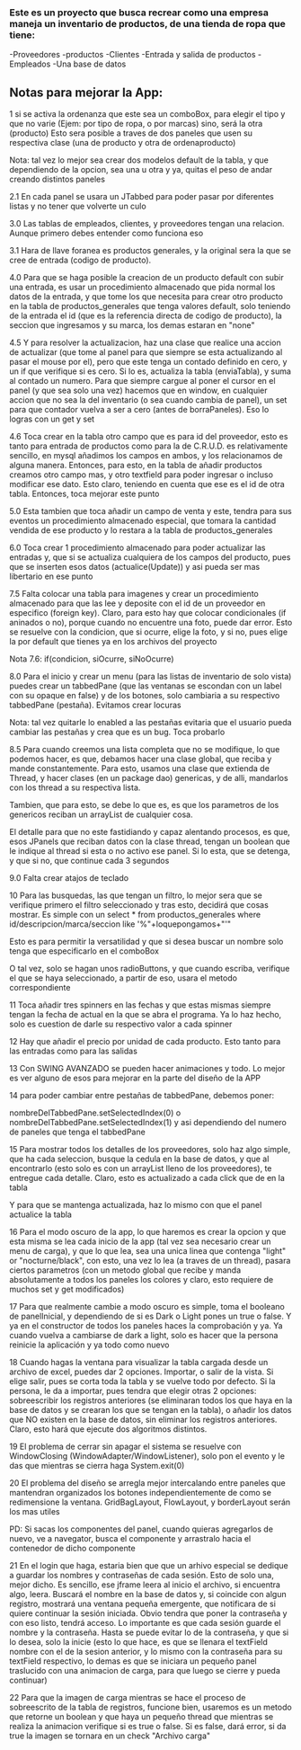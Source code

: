 ### Este es un proyecto que busca recrear como una empresa maneja un inventario de productos, de una tienda de ropa que tiene:

-Proveedores
-productos 
-Clientes
-Entrada y salida de productos
-Empleados
-Una base de datos


## Notas para mejorar la App:

1
 si se activa la ordenanza que este sea un comboBox, para elegir el tipo y que no varie (Ejem: por tipo de ropa, o por marcas)
 sino, será la otra (producto)
 Esto sera posible a traves de dos paneles que usen su respectiva clase (una de producto y otra de ordenaproducto)

Nota: tal vez lo mejor sea crear dos modelos default de la tabla, y que dependiendo de la opcion, sea una u otra y ya, quitas
el peso de andar creando distintos paneles
     
2.1
En cada panel se usara un JTabbed para poder pasar por diferentes listas y no tener que volverte un culo

3.0 
Las tablas de empleados, clientes, y proveedores tengan una relacion. Aunque primero debes entender como funciona eso

3.1 Hara de llave foranea es productos generales, y la original sera la que se cree de entrada (codigo de producto). 

4.0 
Para que se haga posible la creacion de un producto default con subir una entrada, es usar un procedimiento almacenado que pida normal los datos de la entrada, y que tome los que necesita para crear otro producto en la tabla de productos_generales que tenga valores default, solo teniendo de la entrada el id (que es la referencia directa de codigo de producto), la seccion que ingresamos y su marca, los demas estaran en "none"


4.5 
Y para resolver la actualizacion, haz una clase que realice una accion de actualizar (que tome al panel para que siempre se esta actualizando al pasar el mouse por el), pero que este tenga un contado definido en cero, y un if que verifique si es cero. Si lo es, actualiza la tabla (enviaTabla), y suma al contado un numero. Para que siempre cargue al poner el cursor en el panel (y que sea solo una vez) hacemos que en window, en cualquier accion que no sea la del inventario (o sea cuando cambia de panel), un set para que contador vuelva a ser a cero (antes de borraPaneles). Eso lo logras con un get y set


4.6
Toca crear en la tabla otro campo que es para id del proveedor, esto es tanto para entrada de productos como para la de C.R.U.D. es relativamente sencillo, en mysql añadimos los campos en ambos, y los relacionamos de alguna manera. Entonces, para esto, en la tabla de añadir productos creamos otro campo mas, y otro textfield para poder ingresar o incluso modificar ese dato. Esto claro, teniendo en cuenta que ese es el id de otra tabla. Entonces, toca mejorar este punto

5.0
Esta tambien que toca añadir un campo de venta y este, tendra para sus eventos un procedimiento almacenado especial, que tomara la cantidad vendida de ese producto y lo restara a la tabla de productos_generales

6.0
Toca crear 1 procedimiento almacenado para poder actualizar las entradas y, que si se actualiza cualquiera de los campos del producto, pues que se inserten esos datos (actualice(Update)) y asi pueda ser mas libertario en ese punto

7.5
Falta colocar una tabla para imagenes y crear un procedimiento almacenado para que las lee y deposite con el id de un proveedor en especifico (foreign key). Claro, para esto hay que colocar condicionales (if aninados o no), porque cuando no encuentre una foto, puede dar error. Esto se resuelve con la condicion, que si ocurre, elige la foto, y si no, pues elige la por default que tienes ya en los archivos del proyecto

Nota 7.6:  if(condicion, siOcurre, siNoOcurre)

8.0
Para el inicio y crear un menu (para las listas de inventario de solo vista) puedes crear un tabbedPane (que las ventanas se escondan con un label con su opaque en false) y de los botones, solo cambiaria a su respectivo tabbedPane (pestaña). Evitamos crear locuras 

Nota: tal vez quitarle lo enabled a las pestañas evitaria que el usuario pueda cambiar las pestañas y crea que es un bug. Toca probarlo

8.5
Para cuando creemos una lista completa que no se modifique, lo que podemos hacer, es que, debamos hacer una clase global, que reciba y mande constantemente. Para esto, usamos una clase que extienda de Thread, y hacer clases (en un package dao) genericas, y de alli, mandarlos con los thread a su respectiva lista. 

Tambien, que para esto, se debe lo que es, es que los parametros de los genericos reciban un arrayList de cualquier cosa. 

El detalle para que no este fastidiando y capaz alentando procesos, es que, esos JPanels que reciban datos con la clase thread, tengan un boolean que le indique al thread si esta o no activo ese panel. Si lo esta, que se detenga, y que si no, que continue cada 3 segundos

9.0
Falta crear atajos de teclado

10
Para las busquedas, las que tengan un filtro, lo mejor sera que se verifique primero el filtro seleccionado y tras esto, decidirá que cosas mostrar. Es simple con un select * from productos_generales where id/descripcion/marca/seccion like '%"+loquepongamos+"'"

Esto es para permitir la versatilidad y que si desea buscar un nombre solo tenga que especificarlo en el comboBox

O tal vez, solo se hagan unos radioButtons, y que cuando escriba, verifique el que se haya seleccionado, a partir de eso, usara el metodo correspondiente

11
Toca añadir tres spinners en las fechas y que estas mismas siempre tengan la fecha de actual en la que se abra el programa. Ya lo haz hecho, solo es cuestion de darle su respectivo valor a cada spinner

12
Hay que añadir el precio por unidad de cada producto. Esto tanto para las entradas como para las salidas

13
Con SWING AVANZADO se pueden hacer animaciones y todo. Lo mejor es ver alguno de esos para mejorar en la parte del diseño de la APP

14
para poder cambiar entre pestañas de tabbedPane, debemos poner:

nombreDelTabbedPane.setSelectedIndex(0) o nombreDelTabbedPane.setSelectedIndex(1) y asi dependiendo del numero de paneles que tenga el tabbedPane

15
Para mostrar todos los detalles de los proveedores, solo haz algo simple, que ha cada seleccion, busque la cedula en la base de datos, y que al encontrarlo (esto solo es con un arrayList lleno de los proveedores), te entregue cada detalle. Claro, esto es actualizado a cada click que de en la tabla

Y para que se mantenga actualizada, haz lo mismo con que el panel actualice la tabla

16
Para el modo oscuro de la app, lo que haremos es crear la opcion y que esta misma se lea cada inicio de la app (tal vez sea necesario crear un menu de carga), y que lo que lea, sea una unica linea que contenga "light" or "nocturne/black", con esto, una vez lo lea (a traves de un thread), pasara ciertos parametros (con un metodo global que recibe y manda absolutamente a todos los paneles los colores y claro, esto requiere de muchos set y get modificados)

17
Para que realmente cambie a modo oscuro es simple, toma el booleano de panelInicial, y dependiendo de si es Dark o Light pones un true o false. Y ya en el constructor de todos los paneles haces la comprobación y ya. Ya cuando vuelva a cambiarse de dark a light, solo es hacer que la persona reinicie la aplicación y ya todo como nuevo

18
Cuando hagas la ventana para visualizar la tabla cargada desde un archivo de excel, puedes dar 2 opciones. Importar, o salir de la vista. Si elige salir, pues se corta toda la tabla y se vuelve todo por defecto. Si la persona, le da a importar, pues tendra que elegir otras 2 opciones: sobreescribir los registros anteriores (se eliminaran todos los que haya en la base de datos y se crearan los que se tengan en la tabla), o añadir los datos que NO existen en la base de datos, sin eliminar los registros anteriores. Claro, esto hará que ejecute dos algoritmos distintos.

19
El problema de cerrar sin apagar el sistema se resuelve con WindowClosing (WindowAdapter/WindowListener), solo pon el evento y le das que mientras se cierra haga System.exit(0)

20
El problema del diseño se arregla mejor intercalando entre paneles que mantendran organizados los botones independientemente de como se redimensione la ventana. GridBagLayout, FlowLayout, y borderLayout serán los mas utiles

PD: Si sacas los componentes del panel, cuando quieras agregarlos de nuevo, ve a navegator, busca el componente y arrastralo hacia el contenedor de dicho componente

21
En el login que haga, estaria bien que que un arhivo especial se dedique a guardar los nombres y contraseñas de cada sesión. 
Esto de solo una, mejor dicho. Es sencillo, ese jframe leera al inicio el archivo, si encuentra algo, leera. 
Buscará el nombre en la base de datos y, si coincide con algun registro, 
mostrará una ventana pequeña emergente, que notificara de si quiere continuar la sesión iniciada. 
Obvio tendra que poner la contraseña y con eso listo, tendrá acceso. 
Lo importante es que cada sesión guarde el nombre y la contraseña. 
Hasta se puede evitar lo de la contraseña, y que si lo desea, 
solo la inicie (esto lo que hace, es que se llenara el textField nombre con el de la sesion anterior, y lo mismo 
con la contraseña para su textField respectivo, lo demas es que se iniciara un pequeño panel
traslucido con una animacion de carga, para que luego se cierre y pueda continuar)

22
Para que la imagen de carga mientras se hace el proceso de sobreescrito de la tabla de registros, funcione bien, usaremos es un metodo 
que retorne un boolean y que haya un pequeño thread que mientras se realiza la animacion verifique si es true o false. 
Si es false, dará error, si da true la imagen se tornara en un check "Archivo carga"